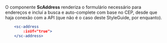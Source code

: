 
O componente **ScAddress** renderiza o formulário necessário para endereços e incluí a busca e auto-complete com base no CEP, desde que haja conexão com a API (que não é o caso deste StyleGuide, por enquanto).

```jsx
    <sc-address
        :isUf="true">
    </sc-address>
```
